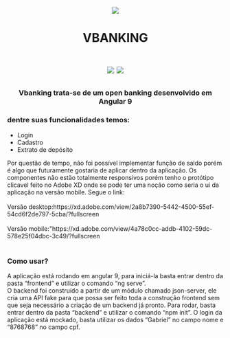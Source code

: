 <p align="center">
  <img src="https://logopond.com/logos/70d621242e939dfcdb2b9bdc562c7f23.png"/>
</p>
<h1 align="center">VBANKING<h1>
<p align="center">
  <img src="https://i.imgur.com/c8RPFES.jpg"/>
  <img src="https://i.imgur.com/osPKa4U.jpg"/>
</p>
<h3 align="center">
  Vbanking trata-se de um open banking desenvolvido em Angular 9
</h3>
<h3>
  dentre suas funcionalidades temos:
</h3>
<ul>
  <li>Login</li>
  <li>Cadastro</li>
  <li>Extrato de depósito</li>
</ul>
<span>Por questão de tempo, não foi possível implementar função de saldo porém é algo que futuramente gostaria de aplicar dentro da aplicação. Os componentes não estão totalmente responsivos porém tenho o protótipo clicavel feito no Adobe XD onde se pode ter uma noção como seria o ui da aplicação na versão mobile. Segue o link:</span>
<br>
<br>
<span>Versão desktop:</span>https://xd.adobe.com/view/2a8b7390-5442-4500-55ef-54cd6f2de797-5cba/?fullscreen
<br>
<br>
<span>Versão mobile:</span>"https://xd.adobe.com/view/4a78c0cc-addb-4102-59dc-578e25f04dbc-3c49/?fullscreen
<br>
<br>
<h3>Como usar?</h3>
<span>A aplicação está rodando em angular 9, para iniciá-la basta entrar dentro da pasta “frontend” e utilizar o comando “ng serve”.</span>
<br>
<span>O backend foi construído a partir de um módulo chamado json-server, ele cria uma API fake para que possa ser feito toda a construção frontend sem que seja necessário a criação de um backend já pronto. Para rodar, basta entrar dentro da pasta “backend” e utilizar o comando “npm init”.</span>
<span>O login da aplicação está mockado, basta utilizar os dados “Gabriel” no campo nome e “8768768” no campo cpf.</span>
